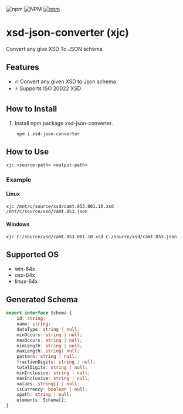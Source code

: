 
![npm](https://img.shields.io/npm/v/xsd-json-converter)
![NPM](https://img.shields.io/npm/l/xsd-json-converter)
[![npm](https://img.shields.io/npm/dm/xsd-json-converter)](https://npmjs.org/package/xsd-json-converter)

# xsd-json-converter (xjc)
Convert any give XSD To JSON schema

## Features

- 🔥 Convert any given XSD to Json schema
- ⚡️ Supports ISO 20022 XSD

## How to Install

1. Install npm package xsd-json-converter.

```console
    npm i xsd-json-converter
```

## How to Use

```console
xjc <source-path> <output-path>

```

### Example
#### Linux

```console
xjc /mnt/c/source/xsd/camt.053.001.10.xsd /mnt/c/source/xsd/camt.053.json 
```

#### Windows
```console
xjc C:/source/xsd/camt.053.001.10.xsd C:/source/xsd/camt.053.json 
```

## Supported OS

- win-64x
- osx-64x
- linux-64x

## Generated Schema
```ts
export interface Schema {
    id: string;
    name: string;
    dataType: string | null;
    minOccurs: string | null;
    maxOccurs: string | null;
    minLength: string | null;
    maxLength: string| null;
    pattern: string | null;
    fractionDigits: string | null;
    totalDigits: string | null;
    minInclusive: string | null;
    maxInclusive: string | null;
    values: string[] | null;
    isCurrency: boolean | null;
    xpath: string | null;
    elements: Schema[];
}
```